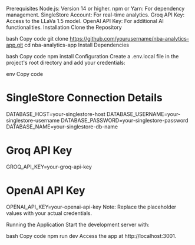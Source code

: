 Prerequisites
Node.js: Version 14 or higher.
npm or Yarn: For dependency management.
SingleStore Account: For real-time analytics.
Groq API Key: Access to the LLaVa 1.5 model.
OpenAI API Key: For additional AI functionalities.
Installation
Clone the Repository

bash
Copy code
git clone https://github.com/yourusername/nba-analytics-app.git
cd nba-analytics-app
Install Dependencies

bash
Copy code
npm install
Configuration
Create a .env.local file in the project's root directory and add your credentials:

env
Copy code
# SingleStore Connection Details
DATABASE_HOST=your-singlestore-host
DATABASE_USERNAME=your-singlestore-username
DATABASE_PASSWORD=your-singlestore-password
DATABASE_NAME=your-singlestore-db-name

# Groq API Key
GROQ_API_KEY=your-groq-api-key

# OpenAI API Key
OPENAI_API_KEY=your-openai-api-key
Note: Replace the placeholder values with your actual credentials.

Running the Application
Start the development server with:

bash
Copy code
npm run dev
Access the app at http://localhost:3001.